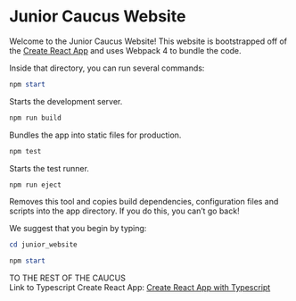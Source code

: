 # Junior Caucus Website

Welcome to the Junior Caucus Website! This website is bootstrapped off of the [Create React App](https://create-react-app.dev/) and uses Webpack 4 to bundle the code.

Inside that directory, you can run several commands:
  ```powershell
  npm start
  ```

  Starts the development server. 
  ```powershell
  npm run build
  ```

  Bundles the app into static files for production. 
  ```powershell
  npm test
  ```

  Starts the test runner. 
  ```powershell
  npm run eject
  ```

  Removes this tool and copies build dependencies, configuration files
  and scripts into the app directory. If you do this, you can’t go back!

We suggest that you begin by typing: 
  ```powershell
  cd junior_website
  
  npm start
  ```



TO THE REST OF THE CAUCUS \
Link to Typescript Create React App: [Create React App with Typescript](https://create-react-app.dev/docs/adding-typescript/)